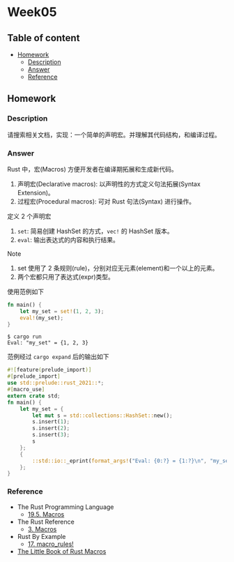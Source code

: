 # Week05 <!-- omit in toc -->

## Table of content <!-- omit in toc -->
- [Homework](#homework)
  - [Description](#description)
  - [Answer](#answer)
  - [Reference](#reference)


## Homework

### Description

请搜索相关文档，实现：一个简单的声明宏。并理解其代码结构，和编译过程。

### Answer

Rust 中，宏(Macros) 方便开发者在编译期拓展和生成新代码。
1. 声明宏(Declarative macros): 以声明性的方式定义句法拓展(Syntax Extension)。
2. 过程宏(Procedural macros): 可对 Rust 句法(Syntax) 进行操作。

定义 2 个声明宏
1. `set`: 简易创建 HashSet 的方式，`vec!` 的 HashSet 版本。
2. `eval`: 输出表达式的内容和执行结果。

Note
1. set 使用了 2 条规则(rule)，分别对应无元素(element)和一个以上的元素。
2. 两个宏都只用了表达式(expr)类型。 

使用范例如下

```rust
fn main() {
    let my_set = set!(1, 2, 3);
    eval!(my_set);
}
```

```shell
$ cargo run
Eval: "my_set" = {1, 2, 3}
```

范例经过 `cargo expand` 后的输出如下

```rust
#![feature(prelude_import)]
#[prelude_import]
use std::prelude::rust_2021::*;
#[macro_use]
extern crate std;
fn main() {
    let my_set = {
        let mut s = std::collections::HashSet::new();
        s.insert(1);
        s.insert(2);
        s.insert(3);
        s
    };
    {
        ::std::io::_eprint(format_args!("Eval: {0:?} = {1:?}\n", "my_set", my_set));
    };
}
```

### Reference
- The Rust Programming Language
  - [19.5. Macros](https://doc.rust-lang.org/book/ch19-06-macros.html)
- The Rust Reference
  - [3. Macros](https://doc.rust-lang.org/reference/macros.html)
- Rust By Example
  - [17. macro_rules!](https://doc.rust-lang.org/rust-by-example/macros.html)
- [The Little Book of Rust Macros](https://veykril.github.io/tlborm/introduction.html)



